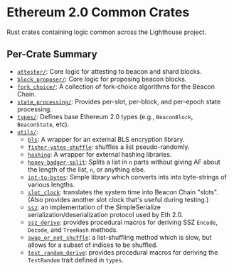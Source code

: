 # Ethereum 2.0 Common Crates

Rust crates containing logic common across the Lighthouse project.

## Per-Crate Summary

- [`attester/`](attester/): Core logic for attesting to beacon and shard blocks.
- [`block_proposer/`](block_proposer/): Core logic for proposing beacon blocks.
- [`fork_choice/`](fork_choice/): A collection of fork-choice algorithms for
	the Beacon Chain.
- [`state_processing/`](state_processing/): Provides per-slot, per-block, and
	per-epoch state processing.
- [`types/`](types/): Defines base Ethereum 2.0 types (e.g., `BeaconBlock`,
	`BeaconState`, etc).
- [`utils/`](utils/):
    - [`bls`](utils/bls/): A wrapper for an external BLS encryption library.
    - [`fisher-yates-shuffle`](utils/fisher-yates-shuffle/): shuffles a list
		pseudo-randomly.
    - [`hashing`](utils/hashing/): A wrapper for external hashing libraries.
    - [`honey-badger-split`](utils/honey-badger-split/): Splits a list in `n`
		parts without giving AF about the length of the list, `n`, or anything
		else.
    - [`int-to-bytes`](utils/int-to-bytes/): Simple library which converts ints
		into byte-strings of various lengths.
	- [`slot_clock`](utils/slot_clock/): translates the system time into Beacon
	    Chain "slots". (Also provides another slot clock that's useful during
		testing.)
	- [`ssz`](utils/ssz/): an implementation of the SimpleSerialize 
	    serialization/deserialization protocol used by Eth 2.0.
	- [`ssz_derive`](utils/ssz_derive/): provides procedural macros for
		deriving SSZ `Encode`, `Decode`, and `TreeHash` methods.
	- [`swap_or_not_shuffle`](utils/swap_or_not_shuffle/): a list-shuffling
		method which is slow, but allows for a subset of indices to be shuffled.
	- [`test_random_derive`](utils/test_random_derive/): provides procedural
		macros for deriving the `TestRandom` trait defined in `types`.
